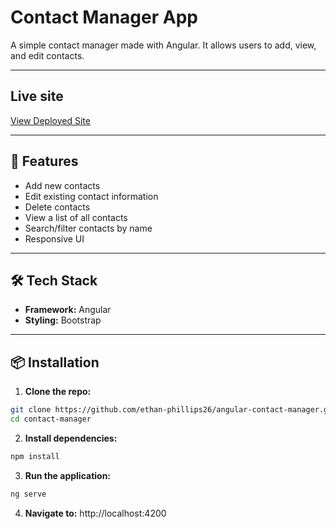# Contact Manager App

A simple contact manager made with Angular. It allows users to add, view, and edit contacts.

---

## Live site

[View Deployed Site](https://ethan-phillips26.github.io/angular-contact-manager/)

---

## 🚀 Features

- Add new contacts
- Edit existing contact information
- Delete contacts
- View a list of all contacts
- Search/filter contacts by name
- Responsive UI

---

## 🛠️ Tech Stack

- **Framework:** Angular
- **Styling:** Bootstrap
  
---

## 📦 Installation

1. **Clone the repo:**

  ```bash
  git clone https://github.com/ethan-phillips26/angular-contact-manager.git
  cd contact-manager
  ```

2. **Install dependencies:**

  ```bash
  npm install
  ```

3. **Run the application:**
  ```bash
  ng serve
  ```

4. **Navigate to:** http://localhost:4200


   
